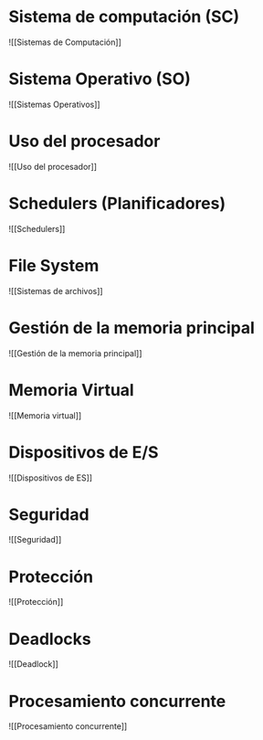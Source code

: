 # Sistema de computación (SC)
![[Sistemas de Computación]]

# Sistema Operativo (SO)
![[Sistemas Operativos]]

# Uso del procesador
![[Uso del procesador]]
 
# Schedulers (Planificadores)
![[Schedulers]]

# File System
![[Sistemas de archivos]]

# Gestión de la memoria principal
![[Gestión de la memoria principal]]

# Memoria Virtual
![[Memoria virtual]]

# Dispositivos de E/S
![[Dispositivos de ES]]

# Seguridad
![[Seguridad]]

# Protección
![[Protección]]

# Deadlocks
![[Deadlock]]

# Procesamiento concurrente
![[Procesamiento concurrente]]














